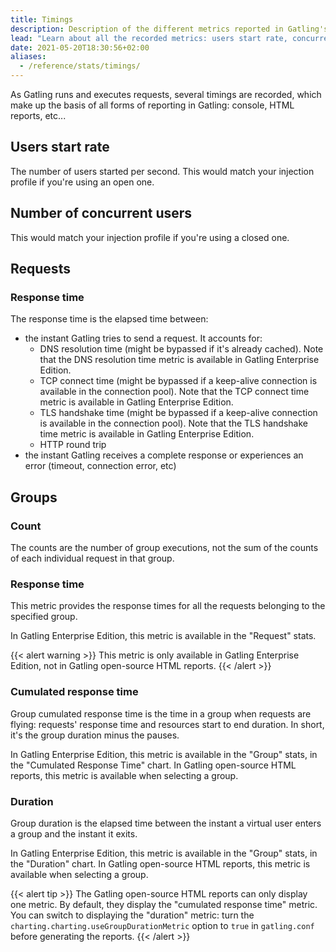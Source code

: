 ```yaml
---
title: Timings
description: Description of the different metrics reported in Gatling's HTML reports.
lead: "Learn about all the recorded metrics: users start rate, concurrent users, response times and counts."
date: 2021-05-20T18:30:56+02:00
aliases:
  - /reference/stats/timings/
---
```


As Gatling runs and executes requests, several timings are recorded, which make up the basis of all forms of reporting in Gatling: console, HTML reports, etc...

## Users start rate

The number of users started per second. This would match your injection profile if you're using an open one.

## Number of concurrent users

This would match your injection profile if you're using a closed one.

## Requests

### Response time

The response time is the elapsed time between:

* the instant Gatling tries to send a request. It accounts for:
  * DNS resolution time (might be bypassed if it's already cached). Note that the DNS resolution time metric is available in Gatling Enterprise Edition.
  * TCP connect time (might be bypassed if a keep-alive connection is available in the connection pool). Note that the TCP connect time metric is available in Gatling Enterprise Edition.
  * TLS handshake time (might be bypassed if a keep-alive connection is available in the connection pool). Note that the TLS handshake time metric is available in Gatling Enterprise Edition.
  * HTTP round trip
* the instant Gatling receives a complete response or experiences an error (timeout, connection error, etc)

## Groups

### Count

The counts are the number of group executions, not the sum of the counts of each individual request in that group.

### Response time

This metric provides the response times for all the requests belonging to the specified group.

In Gatling Enterprise Edition, this metric is available in the "Request" stats.

{{< alert warning >}}
This metric is only available in Gatling Enterprise Edition, not in Gatling open-source HTML reports.
{{< /alert >}}

### Cumulated response time

Group cumulated response time is the time in a group when requests are flying: requests' response time and resources start to end duration.
In short, it's the group duration minus the pauses.

In Gatling Enterprise Edition, this metric is available in the "Group" stats, in the "Cumulated Response Time" chart.
In Gatling open-source HTML reports, this metric is available when selecting a group.

### Duration

Group duration is the elapsed time between the instant a virtual user enters a group and the instant it exits.

In Gatling Enterprise Edition, this metric is available in the "Group" stats, in the "Duration" chart.
In Gatling open-source HTML reports, this metric is available when selecting a group.

{{< alert tip >}}
The Gatling open-source HTML reports can only display one metric.
By default, they display the "cumulated response time" metric.
You can switch to displaying the "duration" metric: turn the `charting.charting.useGroupDurationMetric` option to `true` in `gatling.conf` before generating the reports.
{{< /alert >}}
